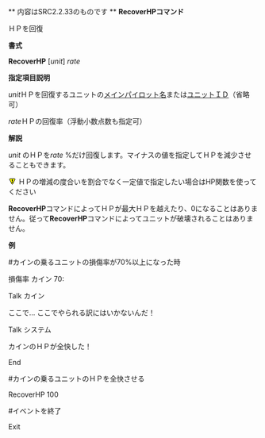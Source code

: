 ** 内容はSRC2.2.33のものです **
**RecoverHPコマンド**

ＨＰを回復

**書式**

**RecoverHP** [*unit*] *rate*

**指定項目説明**

*unit*ＨＰを回復するユニットの[メインパイロット名](メインパイロット名.md)または[ユニットＩＤ](ユニットＩＤ.md)（省略可）

*rate*ＨＰの回復率（浮動小数点数も指定可）

**解説**

*unit* のＨＰを*rate* %だけ回復します。マイナスの値を指定してＨＰを減少させることもできます。

![](../images/bm0.gif) ＨＰの増減の度合いを割合でなく一定値で指定したい場合はHP関数を使ってください

**RecoverHP**コマンドによってＨＰが最大ＨＰを越えたり、0になることはありません。従って**RecoverHP**コマンドによってユニットが破壊されることはありません。

**例**

#カインの乗るユニットの損傷率が70%以上になった時

損傷率 カイン 70:

Talk カイン

ここで… ここでやられる訳にはいかないんだ！

Talk システム

カインのＨＰが全快した！

End

#カインの乗るユニットのＨＰを全快させる

RecoverHP 100

#イベントを終了

Exit
